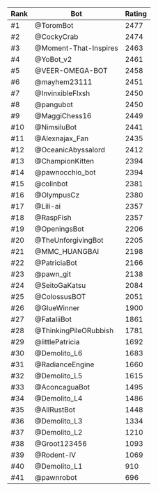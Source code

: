 Rank|Bot|Rating
---|---|---
#1|@ToromBot|2477
#2|@CockyCrab|2474
#3|@Moment-That-Inspires|2463
#4|@YoBot_v2|2461
#5|@VEER-OMEGA-BOT|2458
#6|@mayhem23111|2451
#7|@InvinxibleFlxsh|2450
#8|@pangubot|2450
#9|@MaggiChess16|2449
#10|@NimsiluBot|2441
#11|@Alexnajax_Fan|2435
#12|@OceanicAbyssalord|2412
#13|@ChampionKitten|2394
#14|@pawnocchio_bot|2394
#15|@colinbot|2381
#16|@OlympusCz|2380
#17|@Lili-ai|2357
#18|@RaspFish|2357
#19|@OpeningsBot|2206
#20|@TheUnforgivingBot|2205
#21|@MMC_HUANGBAI|2198
#22|@PatriciaBot|2166
#23|@pawn_git|2138
#24|@SeitoGaKatsu|2084
#25|@ColossusBOT|2051
#26|@GlueWinner|1900
#27|@FataliiBot|1861
#28|@ThinkingPileORubbish|1781
#29|@littlePatricia|1692
#30|@Demolito_L6|1683
#31|@RadianceEngine|1660
#32|@Demolito_L5|1615
#33|@AconcaguaBot|1495
#34|@Demolito_L4|1486
#35|@AllRustBot|1448
#36|@Demolito_L3|1334
#37|@Demolito_L2|1210
#38|@Groot123456|1093
#39|@Rodent-IV|1069
#40|@Demolito_L1|910
#41|@pawnrobot|696
